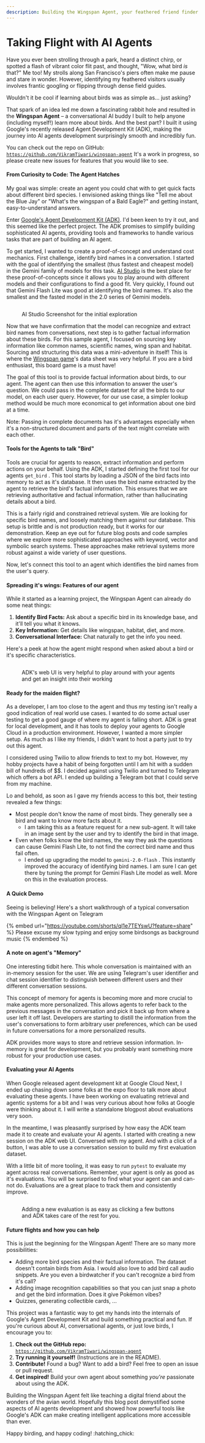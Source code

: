 ```yaml
---
description: Building the Wingspan Agent, your feathered friend finder!
---
```


# Taking Flight with AI Agents

Have you ever been strolling through a park, heard a distinct chirp, or spotted a flash of vibrant color flit past, and thought, "Wow, what bird _is_ that?" Me too! My strolls along San Francisco's piers often make me pause and stare in wonder. However, identifying my feathered visitors usually involves frantic googling or flipping through dense field guides.

Wouldn't it be cool if learning about birds was as simple as... just asking?

That spark of an idea led me down a fascinating rabbit hole and resulted in the **Wingspan Agent** – a conversational AI buddy I built to help anyone (including myself!) learn more about birds. And the best part? I built it using Google's recently released Agent Development Kit (ADK), making the journey into AI agents development surprisingly smooth and incredibly fun.

You can check out the repo on GitHub: [`https://github.com/VikramTiwari/wingspan-agent`](https://www.google.com/search?q=%5Bhttps://github.com/VikramTiwari/wingspan-agent%5D\(https://github.com/VikramTiwari/wingspan-agent\)) It's a work in progress, so please create new issues for features that you would like to see.

#### From Curiosity to Code: The Agent Hatches

My goal was simple: create an agent you could chat with to get quick facts about different bird species. I envisioned asking things like "Tell me about the Blue Jay" or "What's the wingspan of a Bald Eagle?" and getting instant, easy-to-understand answers.

Enter [Google's Agent Development Kit (ADK)](https://google.github.io/adk-docs/). I'd been keen to try it out, and this seemed like the perfect project. The ADK promises to simplify building sophisticated AI agents, providing tools and frameworks to handle various tasks that are part of building an AI agent.

To get started, I wanted to create a proof-of-concept and understand cost mechanics. First challenge, identify bird names in a conversation. I started with the goal of identifying the smallest (thus fastest and cheapest model) in the Gemini family of models for this task. [AI Studio](https://aistudio.google.com/) is the best place for these proof-of-concepts since it allows you to play around with different models and their configurations to find a good fit. Very quickly, I found out that Gemini Flash Lite was good at identifying the bird names. It's also the smallest and the fasted model in the 2.0 series of Gemini models.

<figure><img src="../.gitbook/assets/Screenshot 2025-04-20 at 5.34.26 PM.png" alt=""><figcaption><p>AI Studio Screenshot for the initial exploration</p></figcaption></figure>

Now that we have confirmation that the model can recognize and extract bird names from conversations, next step is to gather factual information about these birds. For this sample agent, I focused on sourcing key information like common names, scientific names, wing span and habitat. Sourcing and structuring this data was a mini-adventure in itself! This is where the [Wingspan game](https://stonemaiergames.com/games/wingspan/)'s data sheet was very helpful. If you are a bird enthusiast, this board game is a must have!

The goal of this tool is to provide factual information about birds, to our agent. The agent can then use this information to answer the user's question. We could pass in the complete dataset for all the birds to our model, on each user query. However, for our use case, a simpler lookup method would be much more economical to get information about one bird at a time.

Note: Passing in complete documents has it's advantages especially when it's a non-structured document and parts of the text might correlate with each other.

#### Tools for the Agents to talk "Bird"

Tools are crucial for agents to reason, extract information and perform actions on your behalf. Using the ADK, I started defining the first tool for our agents `get_bird` . This tool starts by loading a JSON of the bird facts into memory to act as it's database. It then uses the bird name extracted by the agent to retrieve the bird's factual information. This ensures that we are retrieving authoritative and factual information, rather than hallucinating details about a bird.

This is a fairly rigid and constrained retrieval system. We are looking for specific bird names, and loosely matching them against our database. This setup is brittle and is not production ready, but it works for our demonstration. Keep an eye out for future blog posts and code samples where we explore more sophisticated approaches with keyword, vector and symbolic search systems. These approaches make retrieval systems more robust against a wide variety of user questions.

Now, let's connect this tool to an agent which identifies the bird names from the user's query.

#### Spreading it's wings: Features of our agent

While it started as a learning project, the Wingspan Agent can already do some neat things:

1. **Identify Bird Facts:** Ask about a specific bird in its knowledge base, and it'll tell you what it knows.
2. **Key Information:** Get details like wingspan, habitat, diet, and more.
3. **Conversational Interface:** Chat naturally to get the info you need.

Here's a peek at how the agent might respond when asked about a bird or it's specific characteristics.

<figure><img src="../.gitbook/assets/Screenshot 2025-04-20 at 6.43.27 PM.png" alt=""><figcaption><p>ADK's web UI is very helpful to play around with your agents and get an insight into their working</p></figcaption></figure>

#### Ready for the maiden flight?

As a developer, I am too close to the agent and thus my testing isn't really a good indication of real world use cases. I wanted to do some actual user testing to get a good gauge of where my agent is falling short. ADK is great for local development, and it has tools to deploy your agents to Google Cloud in a production environment. However, I wanted a more simpler setup. As much as I like my friends, I didn't want to host a party just to try out this agent.

I considered using Twilio to allow friends to text to my bot. However, my hobby projects have a habit of being forgotten until I am hit with a sudden bill of hundreds of \$$. I decided against using Twilio and turned to Telegram which offers a bot API. I ended up building a Telegram bot that I could serve from my machine.

Lo and behold, as soon as I gave my friends access to this bot, their testing revealed a few things:

* Most people don't know the name of most birds. They generally see a bird and want to know more facts about it.
  * I am taking this as a feature request for a new sub-agent. It will take in an image sent by the user and try to identify the bird in that image.
* Even when folks know the bird names, the way they ask the questions can cause Gemini Flash Lite, to not find the correct bird name and thus fail often.
  * I ended up upgrading the model to `gemini-2.0-flash` . This instantly improved the accuracy of identifying bird names. I am sure I can get there by tuning the prompt for Gemini Flash Lite model as well. More on this in the evaluation process.

#### A Quick Demo

Seeing is believing! Here's a short walkthrough of a typical conversation with the Wingspan Agent on Telegram

{% embed url="https://youtube.com/shorts/ql1e7TEYswU?feature=share" %}
Please excuse my slow typing and enjoy some birdsongs as background music
{% endembed %}

#### A note on agent's "Memory"

One interesting tidbit here. This whole conversation is maintained with an in-memory session for the user. We are using Telegram's user identifier and chat session identifier to distinguish between different users and their different conversation sessions.

This concept of memory for agents is becoming more and more crucial to make agents more personalized. This allows agents to refer back to the previous messages in the conversation and pick it back up from where a user left it off last. Developers are starting to distill the information from the user's conversations to form arbitrary user preferences, which can be used in future conversations for a more personalized results.

ADK provides more ways to store and retrieve session information. In-memory is great for development, but you probably want something more robust for your production use cases.

#### Evaluating your AI Agents

When Google released agent development kit at Google Cloud Next, I ended up chasing down some folks at the expo floor to talk more about evaluating these agents. I have been working on evaluating retrieval and agentic systems for a bit and I was very curious about how folks at Google were thinking about it. I will write a standalone blogpost about evaluations very soon.

In the meantime, I was pleasantly surprised by how easy the ADK team made it to create and evaluate your AI agents. I started with creating a new session on the ADK web UI. Conversed with my agent. And with a click of a button, I was able to use a conversation session to build my first evaluation dataset.

With a little bit of more tooling, it was easy to run `pytest` to evaluate my agent across real conversations. Remember, your agent is only as good as it's evaluations. You will be surprised to find what your agent can and can-not do. Evaluations are a great place to track them and consistently improve.

<figure><img src="../.gitbook/assets/Screenshot 2025-04-20 at 6.53.12 PM.png" alt=""><figcaption><p>Adding a new evaluation is as easy as clicking a few buttons and ADK takes care of the rest for you.</p></figcaption></figure>

#### Future flights and how you can help

This is just the beginning for the Wingspan Agent! There are so many more possibilities:

* Adding more bird species and their factual information. The dataset doesn't contain birds from Asia. I would also love to add bird call audio snippets. Are you even a birdwatcher if you can't recognize a bird from it's call?
* Adding image recognition capabilities so that you can just snap a photo and get the bird information. Does it give Pokémon vibes?
* Quizzes, generating collectible cards, ...

This project was a fantastic way to get my hands into the internals of Google's Agent Development Kit and build something practical and fun. If you're curious about AI, conversational agents, or just love birds, I encourage you to:

1. **Check out the GitHub repo:** [`https://github.com/VikramTiwari/wingspan-agent`](https://www.google.com/search?q=%5Bhttps://github.com/VikramTiwari/wingspan-agent%5D\(https://github.com/VikramTiwari/wingspan-agent\))
2. **Try running it yourself!** (Instructions are in the README).
3. **Contribute!** Found a bug? Want to add a bird? Feel free to open an issue or pull request.
4. **Get inspired!** Build your own agent about something _you're_ passionate about using the ADK.

Building the Wingspan Agent felt like teaching a digital friend about the wonders of the avian world. Hopefully this blog post demystified some aspects of AI agents development and showed how powerful tools like Google's ADK can make creating intelligent applications more accessible than ever.



Happy birding, and happy coding! :hatching\_chick:

